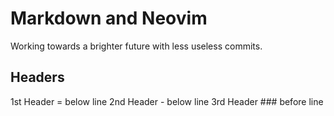Markdown and Neovim
===================
Working towards a brighter future with less useless commits.

Headers
-------
1st Header  =  below line
2nd Header  -  below line
3rd Header  ### before line

